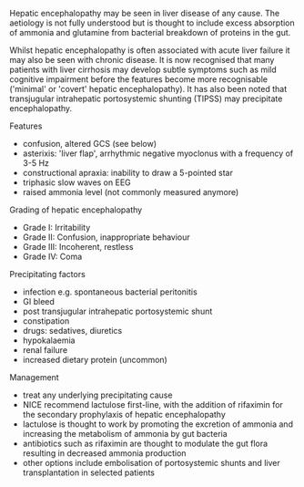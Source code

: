 Hepatic encephalopathy may be seen in liver disease of any cause. The aetiology is not fully understood but is thought to include excess absorption of ammonia and glutamine from bacterial breakdown of proteins in the gut.  
  
Whilst hepatic encephalopathy is often associated with acute liver failure it may also be seen with chronic disease. It is now recognised that many patients with liver cirrhosis may develop subtle symptoms such as mild cognitive impairment before the features become more recognisable ('minimal' or 'covert' hepatic encephalopathy). It has also been noted that transjugular intrahepatic portosystemic shunting (TIPSS) may precipitate encephalopathy.  
  
Features  
* confusion, altered GCS (see below)
* asterixis: 'liver flap', arrhythmic negative myoclonus with a frequency of 3\-5 Hz
* constructional apraxia: inability to draw a 5\-pointed star
* triphasic slow waves on EEG
* raised ammonia level (not commonly measured anymore)

  
Grading of hepatic encephalopathy  
* Grade I: Irritability
* Grade II: Confusion, inappropriate behaviour
* Grade III: Incoherent, restless
* Grade IV: Coma

  
Precipitating factors  
* infection e.g. spontaneous bacterial peritonitis
* GI bleed
* post transjugular intrahepatic portosystemic shunt
* constipation
* drugs: sedatives, diuretics
* hypokalaemia
* renal failure
* increased dietary protein (uncommon)

  
Management  
* treat any underlying precipitating cause
* NICE recommend lactulose first\-line, with the addition of rifaximin for the secondary prophylaxis of hepatic encephalopathy
* lactulose is thought to work by promoting the excretion of ammonia and increasing the metabolism of ammonia by gut bacteria
* antibiotics such as rifaximin are thought to modulate the gut flora resulting in decreased ammonia production
* other options include embolisation of portosystemic shunts and liver transplantation in selected patients
